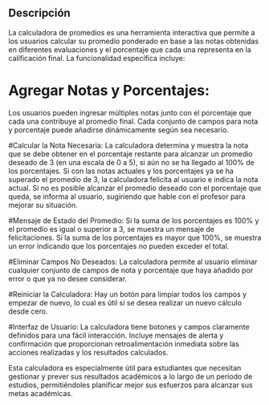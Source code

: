## Descripción

La calculadora de promedios es una herramienta interactiva que permite a los usuarios calcular su promedio ponderado en base a las notas obtenidas en diferentes evaluaciones y el porcentaje que cada una representa en la calificación final. La funcionalidad específica incluye:

# Agregar Notas y Porcentajes:
Los usuarios pueden ingresar múltiples notas junto con el porcentaje que cada una contribuye al promedio final.
Cada conjunto de campos para nota y porcentaje puede añadirse dinámicamente según sea necesario.

#Calcular la Nota Necesaria:
La calculadora determina y muestra la nota que se debe obtener en el porcentaje restante para alcanzar un promedio deseado de 3 (en una escala de 0 a 5), si aún no se ha llegado al 100% de los porcentajes.
Si con las notas actuales y los porcentajes ya se ha superado el promedio de 3, la calculadora felicita al usuario e indica la nota actual.
Si no es posible alcanzar el promedio deseado con el porcentaje que queda, se informa al usuario, sugiriendo que hable con el profesor para mejorar su situación.

#Mensaje de Estado del Promedio:
Si la suma de los porcentajes es 100% y el promedio es igual o superior a 3, se muestra un mensaje de felicitaciones.
Si la suma de los porcentajes es mayor que 100%, se muestra un error indicando que los porcentajes no pueden exceder el total.

#Eliminar Campos No Deseados:
La calculadora permite al usuario eliminar cualquier conjunto de campos de nota y porcentaje que haya añadido por error o que ya no desee considerar.

#Reiniciar la Calculadora:
Hay un botón para limpiar todos los campos y empezar de nuevo, lo cual es útil si se desea realizar un nuevo cálculo desde cero.

#Interfaz de Usuario:
La calculadora tiene botones y campos claramente definidos para una fácil interacción.
Incluye mensajes de alerta y confirmación que proporcionan retroalimentación inmediata sobre las acciones realizadas y los resultados calculados.

Esta calculadora es especialmente útil para estudiantes que necesitan gestionar y prever sus resultados académicos a lo largo de un período de estudios, permitiéndoles planificar mejor sus esfuerzos para alcanzar sus metas académicas.
